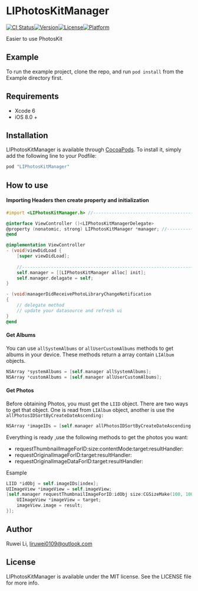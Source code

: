 # LIPhotosKitManager
[![CI Status](http://img.shields.io/travis/Robert/LIPhotosKitManager.svg?style=flat)](https://travis-ci.org/Robert/LIPhotosKitManager)[![Version](https://img.shields.io/cocoapods/v/LIPhotosKitManager.svg?style=flat)](http://cocoapods.org/pods/LIPhotosKitManager)[![License](https://img.shields.io/cocoapods/l/LIPhotosKitManager.svg?style=flat)](http://cocoapods.org/pods/LIPhotosKitManager)[![Platform](https://img.shields.io/cocoapods/p/LIPhotosKitManager.svg?style=flat)](http://cocoapods.org/pods/LIPhotosKitManager)

Easier to use PhotosKit

## Example

To run the example project, clone the repo, and run `pod install` from the Example directory first.

## Requirements

* Xcode 6
* iOS 8.0 +

## Installation

LIPhotosKitManager is available through [CocoaPods](http://cocoapods.org). To install
it, simply add the following line to your Podfile:

```ruby
pod "LIPhotosKitManager"
```

## How to use

#### Importing Headers then create property and initialization

~~~objectiveC
#import <LIPhotosKitManager.h> //---------------------------------------1

@interface ViewController ()<LIPhotosKitManagerDelegate>
@property (nonatomic, strong) LIPhotosKitManager *manager; //-----------2
@end

@implementation ViewController
- (void)viewDidLoad {
    [super viewDidLoad];
    
    //------------------------------------------------------------------3
    self.manager = [[LIPhotosKitManager alloc] init];
    self.manager.delagate = self;
}

- (void)managerDidReceivePhotoLibraryChangeNotification
{    
	// delegate method
    // update your datasource and refresh ui
}
@end

~~~

#### Get Albums 
You can use `allSystemAlbums` or `allUserCustomAlbums` methods to get albums in your device. These methods return a array contain `LIAlbum` objects.

~~~objectiveC
NSArray *systemAlbums = [self.manager allSystemAlbums];
NSArray *customAlbums = [self.manager allUserCustomAlbums];
~~~

#### Get Photos
Before obtaining Photos, you must get the `LIID` object. There are two ways to get that object. One is read from `LIAlbum` object, another is use the `allPhotosIDSortByCreateDateAscending:`

~~~objectiveC
NSArray *imageIDs = [self.manager allPhotosIDSortByCreateDateAscending:YES];
~~~
Everything is ready ,use the following methods to get the photos you want:

* requestThumbnailImageForID:size:contentMode:target:resultHandler: 
* requestOriginalImageForID:target:resultHandler:
* requestOriginalImageDataForID:target:resultHandler:

Esample 

~~~objectiveC
LIID *idObj = self.imageIDs[index];
UIImageView *imageView = self.imageView;
[self.manager requestThumbnailImageForID:idObj size:CGSizeMake(100, 100) contentMode:0 target:imageView resultHandler:^(UIImage *result, id target, NSDictionary *info) {
	UIImageView *imageView = target;
	imageView.image = result;
}];
~~~

## Author

Ruwei Li, liruwei0109@outlook.com

## License

LIPhotosKitManager is available under the MIT license. See the LICENSE file for more info.
